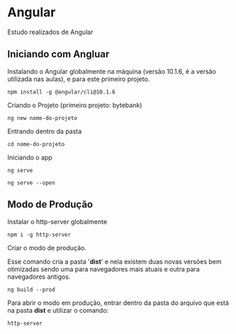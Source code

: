 # Angular
Estudo realizados de Angular

## Iniciando com Angluar

Instalando o Angular globalmente na máquina (versão 10.1.6, é a versão utilizada nas aulas), e para este primeiro projeto.
```
npm install -g @angular/cli@10.1.6
```

Criando o Projeto (primeiro projeto: bytebank)
```
ng new nome-do-projeto
```

Entrando dentro da pasta
```
cd nome-do-projeto
```

Iniciando o app
```
ng serve
```

```
ng serve --open
```

## Modo de Produção

Instalar o http-server globalmente
```
npm i -g http-server
```

Criar o modo de produção.

Esse comando cria a pasta '**dist**' e nela existem duas novas versões bem otimizadas sendo uma para navegadores mais atuais e outra para navegadores antigos.
```
ng build --prod
```


Para abrir o modo em produção, entrar dentro da pasta do arquivo que está na pasta **dist** e utilizar o comando:
```
http-server
```